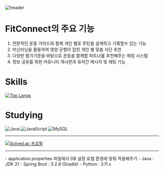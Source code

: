 ![header](https://capsule-render.vercel.app/api?type=venom&color=auto&height=300&section=header&text=FitConnect&fontSize=90)

<h1>FitConnect의 주요 기능</h1>

1. 전문적인 운동 가이드와 함께 개인 별로 루틴을 설계하고 기록할수 있는 기능
2. 머신러닝을 활용하여 영양 균형이 잡힌 개인 별 맞춤 식단 추천
3. 다양한 평가기준을 바탕으로 운동을 함께할 파트너를 추천해주는 매칭 시스템
4. 정보 공유를 위한 커뮤니티 게시판과 유저간 메시지 및 채팅 기능


<h1>Skills</h1>

[![Top Langs](https://github-readme-stats.vercel.app/api/top-langs/?username=jeork)](https://github.com/anuraghazra/github-readme-stats)

<h1>Studying</h1>

![Java](https://img.shields.io/badge/java-%23ED8B00.svg?style=for-the-badge&logo=openjdk&logoColor=white)
![JavaScript](https://img.shields.io/badge/javascript-%23323330.svg?style=for-the-badge&logo=javascript&logoColor=%23F7DF1E)
![MySQL](https://img.shields.io/badge/mysql-4479A1.svg?style=for-the-badge&logo=mysql&logoColor=white)

<hr>

[![Solved.ac
프로필](http://mazassumnida.wtf/api/v2/generate_badge?boj=asdasd031)](https://solved.ac/asdasd031)

<hr>
- application.properties 파일에서 DB 설정 로컬 환경에 맞춰 적용해주기
- Java : JDK 21
- Spring Boot : 3.2.8 (Gradle)
- Python : 3.11.x
